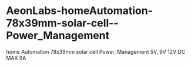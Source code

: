 # AeonLabs-homeAutomation-78x39mm-solar-cell--Power_Management
home Automation 78x39mm solar cell  Power_Management 5V, 9V 12V DC MAX 9A
